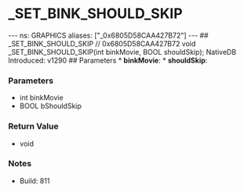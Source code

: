 # _SET_BINK_SHOULD_SKIP

--- ns: GRAPHICS aliases: ["_0x6805D58CAA427B72"] --- ## _SET_BINK_SHOULD_SKIP  // 0x6805D58CAA427B72 void _SET_BINK_SHOULD_SKIP(int binkMovie, BOOL shouldSkip);  NativeDB Introduced: v1290  ## Parameters * **binkMovie**: * **shouldSkip**:

### Parameters
* int binkMovie
* BOOL bShouldSkip

### Return Value
* void

### Notes
* Build: 811

